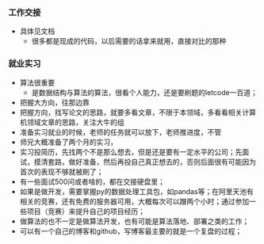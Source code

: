 ### 工作交接  
- 具体见文档
  - 很多都是现成的代码，以后需要的话拿来就用，直接对比的那种  

### 就业实习  
- 算法很重要
  - 是数据结构与算法的算法，很看个人能力，还是要刷题的letcode一百道；  
- 把握大方向，往那边靠  
- 把握方向，找写论文的思路，就要多看文章，不限于本领域，多看看相关计算机领域文章的思路，关注大牛的组  
- 准备实习就业的时候，老师的任务就可以放下，老师推进度，不管  
- 师兄大概准备了两个月的实习，
- 实习投简历，先找两个不是那么想去，但是还是要有一定水平的公司；先面试，摸清套路，做好准备，然后再投自己真正想去的，否则后面很有可能因为首次的表现不够就被刷了；  
- 有一些面试500问或者啥的，都在交接硬盘里；  
- 如果是做开发，需要掌握py的数据处理工具包，如pandas等；在阿里天池有相关的竞赛，还有免费的服务器可用，大概每次可以蹭两个小时；通过参加一些项目（竞赛）来提升自己的项目经历；  
- 做算法的也不一定是做算法开发，也有可能是算法落地、部署之类的工作；  
- 可以有一个自己的博客和github，写博客最主要的就是一个复盘的过程；